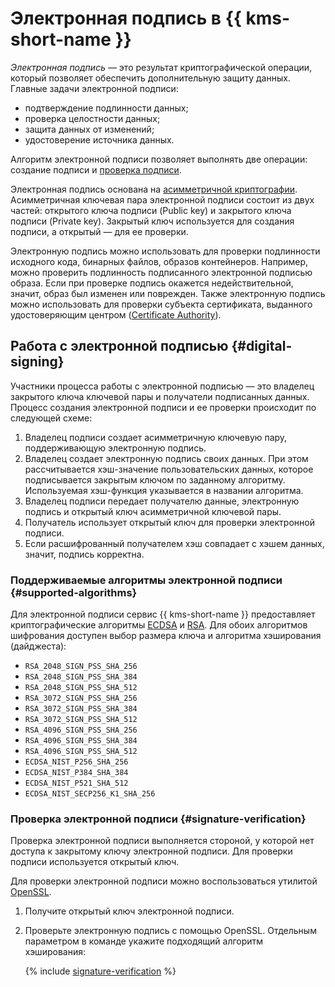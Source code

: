 # Электронная подпись в {{ kms-short-name }}

_Электронная подпись_ — это результат криптографической операции, который позволяет обеспечить дополнительную защиту данных. Главные задачи электронной подписи:

* подтверждение подлинности данных;
* проверка целостности данных;
* защита данных от изменений;
* удостоверение источника данных. 

Алгоритм электронной подписи позволяет выполнять две операции: создание подписи и [проверка подписи](#signature-verification). 

Электронная подпись основана на [асимметричной криптографии](asymmetric-encryption.md). Асимметричная ключевая пара электронной подписи состоит из двух частей: открытого ключа подписи (Public key) и закрытого ключа подписи (Private key). Закрытый ключ используется для создания подписи, а открытый — для ее проверки.

Электронную подпись можно использовать для проверки подлинности исходного кода, бинарных файлов, образов контейнеров. Например, можно проверить подлинность подписанного электронной подписью образа. Если при проверке подпись окажется недействительной, значит, образ был изменен или поврежден. Также электронную подпись можно использовать для проверки субъекта сертификата, выданного удостоверяющим центром ([Certificate Authority](https://ru.wikipedia.org/wiki/%D0%A6%D0%B5%D0%BD%D1%82%D1%80_%D1%81%D0%B5%D1%80%D1%82%D0%B8%D1%84%D0%B8%D0%BA%D0%B0%D1%86%D0%B8%D0%B8)).

## Работа с электронной подписью {#digital-signing}

Участники процесса работы с электронной подписью — это владелец закрытого ключа ключевой пары и получатели подписанных данных. Процесс создания электронной подписи и ее проверки происходит по следующей схеме:

1. Владелец подписи создает асимметричную ключевую пару, поддерживающую электронную подпись.
1. Владелец создает электронную подпись своих данных. При этом рассчитывается хэш-значение пользовательских данных, которое подписывается закрытым ключом по заданному алгоритму. Используемая хэш-функция указывается в названии алгоритма. 
1. Владелец подписи передает получателю данные, электронную подпись и открытый ключ асимметричной ключевой пары.
1. Получатель использует открытый ключ для проверки электронной подписи.
1. Если расшифрованный получателем хэш совпадает с хэшем данных, значит, подпись корректна.

### Поддерживаемые алгоритмы электронной подписи {#supported-algorithms}

Для электронной подписи сервис {{ kms-short-name }} предоставляет криптографические алгоритмы [ECDSA](https://ru.wikipedia.org/wiki/ECDSA) и [RSA](https://ru.wikipedia.org/wiki/RSA). Для обоих алгоритмов шифрования доступен выбор размера ключа и алгоритма хэширования (дайджеста):

* `RSA_2048_SIGN_PSS_SHA_256`
* `RSA_2048_SIGN_PSS_SHA_384`
* `RSA_2048_SIGN_PSS_SHA_512`
* `RSA_3072_SIGN_PSS_SHA_256`
* `RSA_3072_SIGN_PSS_SHA_384`
* `RSA_3072_SIGN_PSS_SHA_512`
* `RSA_4096_SIGN_PSS_SHA_256`
* `RSA_4096_SIGN_PSS_SHA_384`
* `RSA_4096_SIGN_PSS_SHA_512`
* `ECDSA_NIST_P256_SHA_256`
* `ECDSA_NIST_P384_SHA_384`
* `ECDSA_NIST_P521_SHA_512`
* `ECDSA_NIST_SECP256_K1_SHA_256`

### Проверка электронной подписи {#signature-verification}

Проверка электронной подписи выполняется стороной, у которой нет доступа к закрытому ключу электронной подписи. Для проверки подписи используется открытый ключ.

Для проверки электронной подписи можно воспользоваться утилитой [OpenSSL](https://www.openssl.org/).

1. Получите открытый ключ электронной подписи.
1. Проверьте электронную подпись с помощью OpenSSL. Отдельным параметром в команде укажите подходящий алгоритм хэширования:

    {% include [signature-verification](../../_includes/kms/signature-verification.md) %}